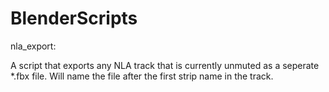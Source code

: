 # BlenderScripts


nla_export:

A script that exports any NLA track that is currently unmuted as a seperate *.fbx file. Will name the file after the first strip name in the track.
